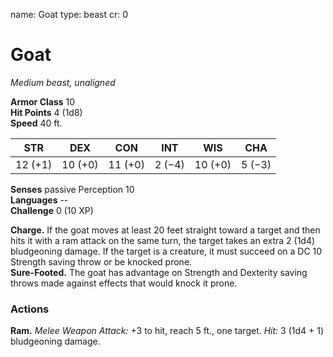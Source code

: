 name: Goat type: beast cr: 0

# Goat
_Medium beast, unaligned_

**Armor Class** 10    
**Hit Points** 4 (1d8)    
**Speed** 40 ft.

| STR     | DEX     | CON     | INT    | WIS     | CHA    |
| ------- | ------- | ------- | ------ | ------- | ------ |
| 12 (+1) | 10 (+0) | 11 (+0) | 2 (−4) | 10 (+0) | 5 (−3) |

**Senses** passive Perception 10    
**Languages** --    
**Challenge** 0 (10 XP)

**Charge.** If the goat moves at least 20 feet straight toward a target and then hits it with a ram attack on the same turn, the target takes an extra 2 (1d4) bludgeoning damage. If the target is a creature, it must succeed on a DC 10 Strength saving throw or be knocked prone.    
**Sure-Footed.** The goat has advantage on Strength and Dexterity saving throws made against effects that would knock it prone.

### Actions
**Ram.** _Melee Weapon Attack:_ +3 to hit, reach 5 ft., one target. _Hit:_ 3 (1d4 + 1) bludgeoning damage.